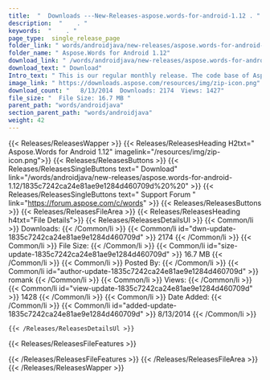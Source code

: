 ```yaml
---
title:  "  Downloads ---New-Releases-aspose.words-for-android-1.12 . " 
description:  "    . " 
keywords:  "    . " 
page_type:  single_release_page
folder_link: " words/androidjava/new-releases/aspose.words-for-android-1.12/"
folder_name: " Aspose.Words for Android 1.12"
download_link: " /words/androidjava/new-releases/aspose.words-for-android-1.12/1835c7242ca24e81ae9e1284d460709d"
download_text: " Download"
Intro_text: " This is our regular monthly release. The code base of Aspose.Words for Android 1..."
image_link: " https://downloads.aspose.com/resources/img/zip-icon.png"
download_count: "   8/13/2014  Downloads: 2174  Views: 1427"
file_size: "  File Size: 16.7 MB "
parent_path: "words/androidjava"
section_parent_path: "words/androidjava"
weight: 42 
---
```


{{< Releases/ReleasesWapper >}}
  {{< Releases/ReleasesHeading H2txt=" Aspose.Words for Android 1.12" imagelink="/resources/img/zip-icon.png">}}
  {{< Releases/ReleasesButtons >}}
    {{< Releases/ReleasesSingleButtons text=" Download" link="/words/androidjava/new-releases/aspose.words-for-android-1.12/1835c7242ca24e81ae9e1284d460709d%20%20" >}}
    {{< Releases/ReleasesSingleButtons text=" Support Forum " link="https://forum.aspose.com/c/words" >}}
  {{< Releases/ReleasesButtons >}}
  {{< Releases/ReleasesFileArea >}}
    {{< Releases/ReleasesHeading h4txt="File Details">}}
    {{< Releases/ReleasesDetailsUl >}}
            {{< Common/li  >}} Downloads: {{< /Common/li >}} 
      {{< Common/li id="dwn-update-1835c7242ca24e81ae9e1284d460709d" >}} 2174 {{< /Common/li >}} 
      {{< Common/li  >}} File Size: {{< /Common/li >}} 
      {{< Common/li id="size-update-1835c7242ca24e81ae9e1284d460709d" >}} 16.7 MB {{< /Common/li >}} 
      {{< Common/li  >}} Posted By: {{< /Common/li >}} 
      {{< Common/li id="author-update-1835c7242ca24e81ae9e1284d460709d" >}} romank {{< /Common/li >}} 
      {{< Common/li  >}} Views: {{< /Common/li >}} 
      {{< Common/li id="view-update-1835c7242ca24e81ae9e1284d460709d" >}} 1428 {{< /Common/li >}} 
      {{< Common/li  >}} Date Added: {{< /Common/li >}} 
      {{< Common/li id="added-update-1835c7242ca24e81ae9e1284d460709d" >}} 8/13/2014 {{< /Common/li >}} 

    {{< /Releases/ReleasesDetailsUl >}}

  {{< Releases/ReleasesFileFeatures >}}
      
  {{< /Releases/ReleasesFileFeatures >}}
 {{< /Releases/ReleasesFileArea >}}
{{< /Releases/ReleasesWapper >}}


